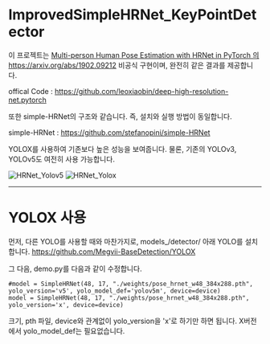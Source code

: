# ImprovedSimpleHRNet_KeyPointDetector

이 프로젝트는 [Multi-person Human Pose Estimation with HRNet in PyTorch 의 ](https://arxiv.org/abs/1902.09212)https://arxiv.org/abs/1902.09212 비공식 구현이며, 완전히 같은 결과를 제공합니다.

offical Code : https://github.com/leoxiaobin/deep-high-resolution-net.pytorch

또한 simple-HRNet의 구조와 같습니다. 즉, 설치와 실행 방법이 동일합니다.

simple-HRNet : https://github.com/stefanopini/simple-HRNet

YOLOX를 사용하여 기존보다 높은 성능을 보여줍니다. 물론, 기존의 YOLOv3, YOLOv5도 여전히 사용 가능합니다.


![HRNet_Yolov5](https://github.com/startedourmission/ImprovedSimpleHRNet_KeyPointDetector/assets/53049011/45a9c7a0-b611-4a6d-a4e4-abf9bf8ed9d5)
![HRNet_Yolox](https://github.com/startedourmission/ImprovedSimpleHRNet_KeyPointDetector/assets/53049011/d814f2e6-3d5d-49fe-8658-10d7272f558e)


* * * 

# YOLOX 사용

먼저, 다른 YOLO를 사용할 때와 마찬가지로, models_/detector/ 아래 YOLO를 설치합니다.
https://github.com/Megvii-BaseDetection/YOLOX


그 다음, demo.py를 다음과 같이 수정합니다.


```
#model = SimpleHRNet(48, 17, "./weights/pose_hrnet_w48_384x288.pth", yolo_version='v5', yolo_model_def='yolov5m', device=device)
model = SimpleHRNet(48, 17, "./weights/pose_hrnet_w48_384x288.pth", yolo_version='x', device=device)
```
크기, pth 파일, device와 관계없이 yolo_version을 'x'로 하기만 하면 됩니다. X버전에서 yolo_model_def는 필요없습니다.
